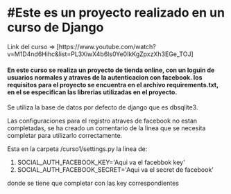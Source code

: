 <h1> #Este es un proyecto realizado en un curso de Django </h1>
Link del curso => [https://www.youtube.com/watch?v=M1D4nd6Hihc&list=PL3XiwX4b6ls0Ye0IkKgZpxzXh3EGe_TOJ] 

<h4>
 En este curso se realiza un proyecto de tienda online, con un loguin de usuarios normales y atraves de la autenticacion con facebook.
los requisitos para el proyecto se encuentra en el archivo requirements.txt, en el se especifican las librerias utilizadas en el proyecto.</h4>
<p>Se utiliza la base de datos por defecto de django que es dbsqlite3.</p>
<p>Las configuraciones para el registro atraves de facebook no estan completadas, se ha creado un comentario de la linea que se necesita completar para utilizarlo correctamente.</p>
<p> Esta en la carpeta /curso1/settings.py la linea de:</p>

1. SOCIAL_AUTH_FACEBOOK_KEY='Aqui va el facebbok key' 
2. SOCIAL_AUTH_FACEBOOK_SECRET='Aqui va el secret de facebook'
<p>donde se tiene que completar con las key correspondientes </p>


